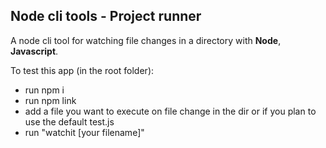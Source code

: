 ## Node cli tools - Project runner

A node cli tool for watching file changes in a directory with **Node**, **Javascript**.

To test this app (in the root folder):

- run npm i
- run npm link
- add a file you want to execute on file change in the dir or if you plan to use the default test.js
- run "watchit [your filename]"
